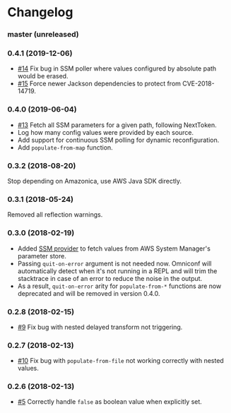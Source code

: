 # Changelog

### master (unreleased)

### 0.4.1 (2019-12-06)

- [#14](https://github.com/grammarly/omniconf/issues/14) Fix bug in SSM poller
  where values configured by absolute path would be erased.
- [#15](https://github.com/grammarly/omniconf/issues/15) Force newer Jackson
  dependencies to protect from CVE-2018-14719.

### 0.4.0 (2019-06-04)

- [#13](https://github.com/grammarly/omniconf/issues/13) Fetch all SSM
  parameters for a given path, following NextToken.
- Log how many config values were provided by each source.
- Add support for continuous SSM polling for dynamic reconfiguration.
- Add `populate-from-map` function.

### 0.3.2 (2018-08-20)

Stop depending on Amazonica, use AWS Java SDK directly.

### 0.3.1 (2018-05-24)

Removed all reflection warnings.

### 0.3.0 (2018-02-19)

- Added [SSM
  provider](https://github.com/grammarly/omniconf#fetching-configuration-from-aws-systems-manager-ssm)
  to fetch values from AWS System Manager's parameter store.
- Passing `quit-on-error` argument is not needed now. Omniconf will
  automatically detect when it's not running in a REPL and will trim the
  stacktrace in case of an error to reduce the noise in the output.
- As a result, `quit-on-error` arity for `populate-from-*` functions are now
  deprecated and will be removed in version 0.4.0.

### 0.2.8 (2018-02-15)

- [#9](https://github.com/grammarly/omniconf/issues/9) Fix bug with nested
  delayed transform not triggering.

### 0.2.7 (2018-02-13)

- [#10](https://github.com/grammarly/omniconf/issues/10) Fix bug with
  `populate-from-file` not working correctly with nested values.

### 0.2.6 (2018-02-13)

- [#5](https://github.com/grammarly/omniconf/issues/5) Correctly handle `false`
  as boolean value when explicitly set.
